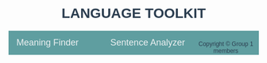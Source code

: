 <!DOCTYPE html>
<html>
  <!DOCTYPE html>
<head>
    <h1>LANGUAGE TOOLKIT</h1>
</head>
<title>Word Meaning Finder</title>
<link rel="stylesheet" href="https://cdnjs.cloudflare.com/ajax/libs/font-awesome/6.2.0/css/all.min.css">

</head>

<body>
<div class="navbar">
    <a href="#" class="nav-link" onclick="showSection('wordFinder')">Meaning Finder</a>
    <a href="#" class="nav-link" onclick="showSection('speechToText')"Speech to Text</a>
    <a href="#" class="nav-link" onclick="showSection('sentenceAnalyzer')">Sentence Analyzer</a>
    <script>
        function showSection(sectionId) {
            const sections = document.querySelectorAll('.container');
            sections.forEach(section => {
                section.classList.remove('active'); // Hide all sections
            });

            const sectionToDisplay = document.getElementById(sectionId);
            sectionToDisplay.classList.add('active'); // Display the active section
        }
    </script>
 <title>Word Meaning Finder</title>
 <link rel="stylesheet" href="https://cdnjs.cloudflare.com/ajax/libs/font-awesome/6.2.0/css/all.min.css">
 
</head>
<body>
 <div class="container">
     <h1><i class="icon fas fa-book"></i> Word Meaning AI </h1>
     
     <input type="text" id="wordInput" placeholder="Enter a word">
     <button onclick="findWordMeaning()">Find Meaning <i class="icon fas fa-search"></i></button>
     <div id="meanings"></div>
     <div id="pronunciation"></div>
     <div id="suggestions" class="suggestions"></div>
     <button id="pronounceButton" onclick="pronounceWord()"><i class="icon fas fa-volume-up"></i> Pronounce</button>
    

 <script src="https://cdn.jsdelivr.net/npm/didyoumean@1.2.2"></script>
 <script>
     const spellChecker = new DidYouMean({
         threshold: 0.7, // You can adjust the threshold for word suggestions
     });

     async function findWordMeaning() {
         const word = document.getElementById('wordInput').value;
         const meaningsContainer = document.getElementById('meanings');
         const pronunciationContainer = document.getElementById('pronunciation');
         const pronounceButton = document.getElementById('pronounceButton');
         pronounceButton.disabled = true;
         const suggestionsContainer = document.getElementById('suggestions');
         suggestionsContainer.innerHTML = ''; // Clear previous suggestions

         if (word) {
             meaningsContainer.innerHTML = 'Loading...';
             pronunciationContainer.innerHTML = '';

             try {
                 const response = await fetch(`https://api.dictionaryapi.dev/api/v2/entries/en_US/${word}`);
                 const data = await response.json();

                 if (response.status === 200 && data.length > 0) {
                     const meanings = data[0].meanings;
                     const pronunciation = data[0].phonetics[0] ? data[0].phonetics[0].text : '';

                     let meaningsHTML = '';

                     meanings.forEach((meaning, index) => {
                         const meaningText = meaning.definitions.map(definition => definition.definition).join('<br>');
                         const exampleText = meaning.definitions.map(definition => definition.example).join('<br>');

                         meaningsHTML += `<div class="meaning"><strong>Meaning ${index + 1}:</strong><br>${meaningText}`;
                         if (exampleText) {
                             meaningsHTML += `<br><strong>Example Sentences:</strong><br><p class="example">${exampleText}</p>`;
                         }
                         meaningsHTML += '</div>';
                     });

                     const pronunciationHTML = pronunciation ? `<strong>Pronunciation:</strong> ${pronunciation}` : '';

                     meaningsContainer.innerHTML = meaningsHTML;
                     pronunciationContainer.innerHTML = pronunciationHTML;

                     if (pronunciation) {
                         pronounceButton.disabled = false;
                     }
                 } else {
                     meaningsContainer.innerHTML = `No meaning found for "${word}".`;

                     // Get spelling suggestions
                     const suggestedWords = spellChecker.get(word);
                     if (suggestedWords.length > 0) {
                         suggestionsContainer.innerHTML = `Did you mean: ${suggestedWords.join(', ')}?`;
                     }
                 }
             } catch (error) {
                 meaningsContainer.innerHTML = 'An error occurred while fetching the meaning.';
             }
         }
     }

     function pronounceWord() {
         const word = document.getElementById('wordInput').value;
         const utterance = new SpeechSynthesisUtterance(word);
         utterance.rate = 0.7;

         window.speechSynthesis.speak(utterance);
     }
 </script>
<head>
    <meta charset="UTF-8">
    <meta name="viewport" content="width=device-width, initial-scale=1.0">
    <title>Speech to Text Converter</title>
    <!-- Add necessary CSS for styling -->
    <style>
        body {
            font-family: Arial, sans-serif;
            text-align: center;
            margin: 20px;
        }

        h1 {
            color: #333;
        }

        button {
            margin: 5px;
            padding: 10px;
            font-size: 14px;
        }

        #output {
            margin-top: 20px;
            padding: 10px;
            border: 1px solid #ccc;
            min-height: 100px;
            background-color: #f8f8f8;
            word-wrap: break-word;
        }

        #loadingIcon {
            display: none;
            margin-top: 10px;
        }

        #editText {
            display: none;
            padding: 10px;
            border: 1px solid #ccc;
            margin-top: 10px;
            width: 80%;
            margin-left: 10%;
            resize: vertical;
            min-height: 100px;
        }
    </style>
</head>
<body>
    <h1>Speech to Text Converter</h1>
    <!-- Add icons to buttons for a more user-friendly interface -->
    <button id="startDictation">Start Dictation 🎤</button>
    <button id="stopDictation" disabled>Stop Dictation 🛑</button>
    <button id="continueDictation" disabled>Continue Dictation ➡️</button>
    <button id="copyText" disabled>Copy to Clipboard 📋</button>
    <button id="editButton" disabled>Edit ✏️</button>
    <div id="output"></div>
    <div id="loadingIcon">...Generating</div>
    <textarea id="editText"></textarea>

    <!-- Include Grammarly script for text editing -->
    <script src="https://cdn.jsdelivr.net/npm/@amoutonbrady/ts-grammarly/dist/grammarly.js"></script>
    
    <script>
        const startButton = document.getElementById('startDictation');
        const stopButton = document.getElementById('stopDictation');
        const continueButton = document.getElementById('continueDictation');
        const copyButton = document.getElementById('copyText');
        const editButton = document.getElementById('editButton');
        const outputDiv = document.getElementById('output');
        const editTextArea = document.getElementById('editText');
        const loadingIcon = document.getElementById('loadingIcon');
        const recognition = new webkitSpeechRecognition() || new SpeechRecognition();
        let interimTranscript = '';
        let finalTranscript = '';
        let previousTranscript = '';

        recognition.continuous = true;
        recognition.interimResults = true;
        recognition.lang = 'en-US';

        startButton.addEventListener('click', () => {
            startButton.disabled = true;
            stopButton.disabled = false;
            continueButton.disabled = true;
            copyButton.disabled = true;
            editButton.disabled = true;
            loadingIcon.style.display = 'block';
            recognition.start();
            outputDiv.textContent = '';
            interimTranscript = '';
            finalTranscript = '';
        });

        stopButton.addEventListener('click', () => {
            startButton.disabled = false;
            stopButton.disabled = true;
            continueButton.disabled = false;
            copyButton.disabled = false;
            editButton.disabled = false;
            recognition.stop();
            loadingIcon.style.display = 'none';
        });

        continueButton.addEventListener('click', () => {
            startButton.disabled = true;
            stopButton.disabled = false;
            continueButton.disabled = true;
            copyButton.disabled = true;
            editButton.disabled = true;
            loadingIcon.style.display = 'block';
            recognition.start();
        });

        copyButton.addEventListener('click', () => {
            const textToCopy = outputDiv.textContent;
            const textArea = document.createElement('textarea');
            textArea.value = textToCopy;
            document.body.appendChild(textArea);
            textArea.select();
            document.execCommand('copy');
            document.body.removeChild(textArea);
        });

        editButton.addEventListener('click', () => {
            editTextArea.value = outputDiv.textContent;
            outputDiv.style.display = 'none';
            editTextArea.style.display = 'block';
        });

        editTextArea.addEventListener('input', () => {
            // You can add real-time editing functionality here if needed
        });

        recognition.onresult = (event) => {
            for (let i = event.resultIndex; i < event.results.length; i++) {
                const transcript = event.results[i][0].transcript;
                if (event.results[i].isFinal) {
                    finalTranscript += transcript + ' ';
                } else {
                    interimTranscript = transcript;
                }
            }

            // Add punctuation for pauses and capitalize sentences
            finalTranscript = finalTranscript.replace(/([.!?])\s+/g, '$1 ');
            finalTranscript = finalTranscript.replace(/([.!?])\s+([a-z])/g, "$1 $2".toUpperCase());

            // Combine with the previous transcript
            const combinedTranscript = previousTranscript + finalTranscript;
            outputDiv.innerHTML = '<p>' + interimTranscript + ' ' + combinedTranscript + '</p>';
        };

        recognition.onend = () => {
            startButton.disabled = false;
            stopButton.disabled = true;
            continueButton.disabled = !finalTranscript.trim().length > 0;
            copyButton.disabled = !finalTranscript.trim().length > 0;
            editButton.disabled = !finalTranscript.trim().length > 0;
            loadingIcon.style.display = 'none';

            // Update the previous transcript
            previousTranscript += finalTranscript;
        };
    </script>
</body>
<body>
    <div class="container">
        <h1>Sentence Analyzer</h1>
        <input type="text" id="sentenceInput" placeholder="Enter a sentence">
        <button onclick="analyzeSentence()">Analyze</button>
        <p id="result"></p>
        <p id="wordCount">Word Count: 0</p>
        <p id="analyzedWords">Analyzed Words: -</p>
        <p id="punctuationCount">Punctuation Marks: 0</p>
        <p id="sentenceCount">Number of Sentences: 0</p>
    </div>

    <script>
        function analyzeSentence() {
            const sentence = document.getElementById('sentenceInput').value.toLowerCase();

            // Lists of coordinating conjunctions and subordinating conjunctions
            const coordinatingConjunctions = ["and", "but", "or", "nor", "for", "so", "yet"];
            const subordinatingConjunctions = ["if", "unless", "whether", "because", "although", "while", "since", "when", "whereas", "in order to"];

            // List of uncertainty words for complex sentences
            const uncertaintyWords = ["if", "whether", "might", "could", "may", "perhaps", "possibly"];

            // Split the sentence into words
            const words = sentence.split(' ');

            // Initialize counts
            let wordCount = 0;
            let punctuationCount = 0;
            let sentenceCount = 0;
            let analyzedWords = [];

            for (const word of words) {
                wordCount++;
                if (word.endsWith('.') || word.endsWith('!') || word.endsWith('?') || word.endsWith(',') || word.endsWith(';') || word.endsWith(':')) {
                    punctuationCount++;
                }
                if (coordinatingConjunctions.includes(word) || subordinatingConjunctions.includes(word) || uncertaintyWords.includes(word)) {
                    analyzedWords.push(word);
                }
                if (word.endsWith('.') || word.endsWith('!') || word.endsWith('?')) {
                    sentenceCount++;
                }
            }

            document.getElementById('wordCount').textContent = `Word Count: ${wordCount}`;
            document.getElementById('punctuationCount').textContent = `Punctuation Marks: ${punctuationCount}`;
            document.getElementById('sentenceCount').textContent = `Number of Sentences: ${sentenceCount}`;
            document.getElementById('analyzedWords').textContent = `Analyzed Words: ${analyzedWords.join(', ')}`;

            if (coordinatingConjunctions.some(word => words.includes(word))) {
                document.getElementById('result').textContent = "Compound Sentence";
            } else if (subordinatingConjunctions.some(word => words.includes(word))) {
                if (uncertaintyWords.some(word => words.includes(word))) {
                    document.getElementById('result').textContent = "Complex Sentence with Uncertainty";
                } else {
                    document.getElementById('result').textContent = "Complex Sentence";
                }
            } else {
                document.getElementById('result').textContent = "Simple Sentence";
            }
        }
        
    
        function showSection(sectionId) {
          const sections = document.querySelectorAll('.section');
          sections.forEach(section => {
            section.style.display = 'none';
          });
    
          const sectionToDisplay = document.getElementById(sectionId);
          sectionToDisplay.style.display = 'block';
        }
    </script>

<style>
  body {
    font-family: 'Arial', sans-serif;
    background-color: #87CEEB; /* Light blue background color */
    margin: 0;
    padding: 0;
  }

  .navbar {
    background-color: #5F9EA0; /* Darker blue for the navbar */
    overflow: hidden;
  }

  .nav-link {
    float: left;
    display: block;
    color: #ecf0f1;
    text-align: center;
    padding: 14px 16px;
    text-decoration: none;
    font-size: 18px;
  }

  .nav-link:hover {
    background-color: #4682b4; /* Slightly darker blue for hover effect */
    color: #ecf0f1;
  }

  .flask {
    background-color: #2905f8; /* Light blue flask color */
    border-radius: 8px;
    box-shadow: 0 0 10px rgba(0, 0, 0, 0.1);
    padding: 20px;
    margin: 20px;
  }

  h1 {
    color: #2c3e50; /* Dark blue heading color */
  }

  input {
    width: 100%;
    padding: 10px;
    margin: 10px 0;
    box-sizing: border-box;
    border: 1px solid rgb(13, 9, 248); /* Slightly darker blue border */
    border-radius: 4px;
  }

  button {
    background-color: #2ecc71; /* Green button color */
    color: #ecf0f1;
    padding: 10px 15px;
    border: none;
    border-radius: 4px;
    cursor: pointer;
    font-size: 16px;
  }

  button:disabled {
    background-color: #e74c3c; /* Red disabled button color */
    cursor: not-allowed;
  }

  .icon {
    margin-right: 5px;
  }

  #meanings {
    margin-top: 10px;
  }

  .meaning {
    margin-bottom: 15px;
  }

  .example {
    color: #d80808;
  }

  #pronunciation {
    margin-top: 10px;
  }

  #suggestions {
    color: #1900ff;
    font-weight: bold;
    margin-top: 10px;
  }

  #pronounceButton {
    background-color: #e74c3c; /* Red pronounce button color */
  }

  .copyright {
    color: #2c3e50; /* Dark blue copyright color */
    font-size: 12px;
    margin-top: 20px;
  }

</style>
<div class="copyright">Copyright &copy; Group 1 members</div>
    </head>
</html>




